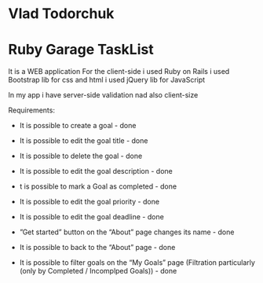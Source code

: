# Vlad Todorchuk
# Ruby Garage TaskList 

It is a WEB application
For the client-side i used Ruby on Rails
	i used Bootstrap lib for css and html
	i used jQuery lib for JavaScript

In my app i have server-side validation nad also client-size

Requirements:

* It is possible to create a goal  - done

* It is possible to edit the goal title - done

* It is possible to delete the goal - done

* It is possible to edit the goal description - done

* t is possible to mark a Goal as completed - done

* It is possible to edit the goal priority - done

*  It is possible to edit the goal deadline - done

* ”Get started” button on the “About” page changes its name - done

* It is possible to back to the “About” page - done

* It is possible to filter goals on the “My Goals” page (Filtration particularly (only by Completed / Incomplped Goals)) - done
